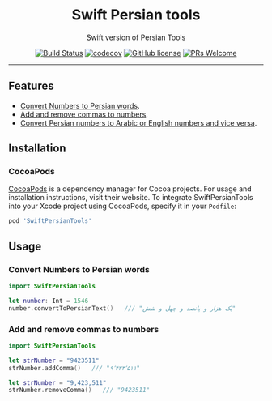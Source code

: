 <div align="center">
    <h1 align="center">Swift Persian tools</h1>
    <p align="center">Swift version of Persian Tools</p>

[![Build Status](https://travis-ci.com/saeed-rz/swift-persian-tools.svg?branch=master)](https://travis-ci.com/saeed-rz/swift-persian-tools)
[![codecov](https://codecov.io/gh/saeed-rz/swift-persian-tools/branch/master/graph/badge.svg?token=EBKWXN9LGK)](https://codecov.io/gh/saeed-rz/swift-persian-tools)
[![GitHub license](https://img.shields.io/badge/license-MIT-blue.svg)](https://github.com/saeed-rz/swift-persian-tools/blob/master/LICENSE)
[![PRs Welcome](https://img.shields.io/badge/PRs-welcome-orange.svg)](https://github.com/saeed-rz/swift-persian-tools/compare)
</div>
<hr />

## Features

-   [Convert Numbers to Persian words](#convert-numbers-to-persian-words).
-   [Add and remove commas to numbers](#add-and-remove-commas).
-   [Convert Persian numbers to Arabic or English numbers and vice versa](#convert-persian-numbers-to-arabic-or-english-numbers-and-vice-versa).


## Installation

### CocoaPods

[CocoaPods](https://cocoapods.org) is a dependency manager for Cocoa projects. For usage and installation instructions, visit their website. To integrate SwiftPersianTools into your Xcode project using CocoaPods, specify it in your `Podfile`:

```ruby
pod 'SwiftPersianTools'
```

## Usage

### Convert Numbers to Persian words
```swift
import SwiftPersianTools

let number: Int = 1546
number.convertToPersianText()   /// "یک هزار و پانصد و چهل و شش"

```

### Add and remove commas to numbers
```swift
import SwiftPersianTools

let strNumber = "9423511"
strNumber.addComma()   /// "۹٬۴۲۳٬۵۱۱"

let strNumber = "9,423,511"
strNumber.removeComma()   /// "9423511"
```
